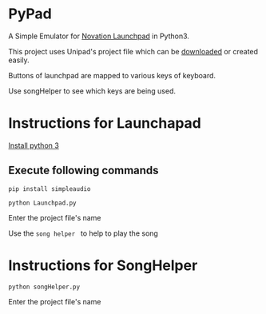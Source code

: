 # PyPad
A Simple Emulator for [Novation Launchpad](https://novationmusic.com/launch/launchpad) in Python3.

This project uses Unipad's project file which can be [downloaded](http://www.loseart.com/p/list-unipack.html) or created easily.

Buttons of launchpad are mapped to various keys of keyboard.

Use songHelper to see which keys are being used.

 

# Instructions for Launchapad
[Install python 3](https://www.python.org/downloads/)

## Execute following commands


`pip install simpleaudio`

`python Launchpad.py`

Enter the project file's name

Use the `song helper ` to help to play the song


# Instructions for SongHelper

`python songHelper.py`

Enter the project file's name

